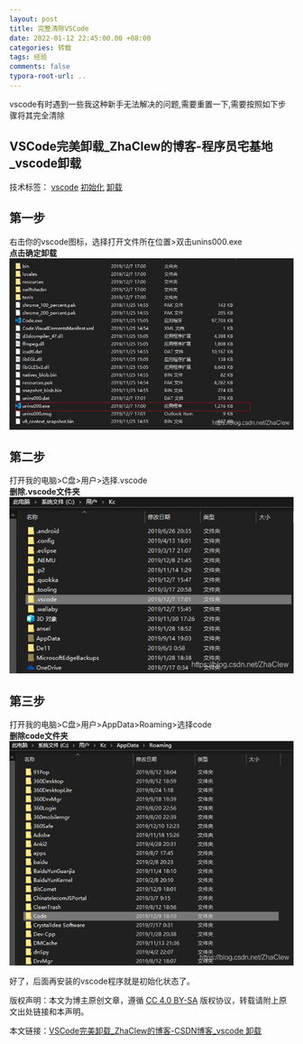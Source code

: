 ```yaml
---
layout: post
title: 完整清除VSCode
date: 2022-01-12 22:45:00.00 +08:00
categories: 转载
tags: 经验
comments: false
typora-root-url: ..
---
```


vscode有时遇到一些我这种新手无法解决的问题,需要重置一下,需要按照如下步骤将其完全清除

## VSCode完美卸载_ZhaClew的博客-程序员宅基地_vscode卸载

技术标签： [vscode](https://www.cxyzjd.com/searchArticle?qc=vscode&page=1 "vscode") [初始化](https://www.cxyzjd.com/searchArticle?qc=%E5%88%9D%E5%A7%8B%E5%8C%96&page=1 "初始化") [卸载](https://www.cxyzjd.com/searchArticle?qc=%E5%8D%B8%E8%BD%BD&page=1 "卸载") 

## 第一步

右击你的vscode图标，选择打开文件所在位置>双击unins000.exe  
**点击确定卸载**  
![20191210125046890](/assets-images/2022-01-12-转载-清除Vscode-imgs/20191210125046890.jpg)

## 第二步

打开我的电脑>C盘>用户>选择.vscode  
**删除.vscode文件夹**  
![20191210130306528](/assets-images/2022-01-12-转载-清除Vscode-imgs/20191210130306528.jpg)

## 第三步

打开我的电脑>C盘>用户>AppData>Roaming>选择code  
**删除code文件夹**  
 ![20191210130747850](/assets-images/2022-01-12-转载-清除Vscode-imgs/20191210130747850.jpg)

好了，后面再安装的vscode程序就是初始化状态了。

版权声明：本文为博主原创文章，遵循 [CC 4.0 BY-SA](https://creativecommons.org/licenses/by-sa/4.0/) 版权协议，转载请附上原文出处链接和本声明。

本文链接：[VSCode完美卸载_ZhaClew的博客-CSDN博客_vscode 卸载](https://blog.csdn.net/ZhaClew/article/details/103473489)